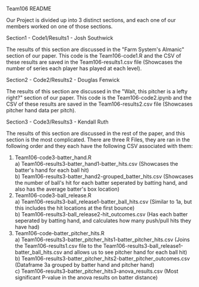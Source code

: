 Team106 README

Our Project is divided up into 3 distinct sections, and each one of our members worked on one of those sections.

Section1 - Code1/Results1 - Josh Southwick

The results of this section are discussed in the "Farm System's Almanic" section of our paper. This code is the Team106-code1.R and the CSV of these results are saved in the Team106-results1.csv file (Showcases the number of series each player has played at each level).

Section2 - Code2/Results2 - Douglas Fenwick

The results of this section are discussed in the "Wait, this pitcher is a lefty right?" section of our paper. This code is the Team106-code2.ipynb and the CSV of these results are saved in the Team106-results2.csv file (Showcases pitcher hand data per pitch).

Section3 - Code3/Results3 - Kendall Ruth

The results of this section are discussed in the rest of the paper, and this section is the most complicated. There are three R Files, they are ran in the following order and they each have the following CSV associated with them:
1) Team106-code3-batter_hand.R <br />
   a) Team106-results3-batter_hand1-batter_hits.csv (Showcases the batter's hand for each ball hit)<br />
   b) Team106-results3-batter_hand2-grouped_batter_hits.csv (Showcases the number of ball's hit for each batter seperated by batting hand, and also has the average batter's box location) <br />
2) Team106-code3-ball_release.R <br />
   a) Team106-results3-ball_release1-batter_ball_hits.csv (Similar to 1a, but this includes the hit locations at the first bounce) <br />
   b) Team106-results3-ball_release2-hit_outcomes.csv (Has each batter seperated by batting hand, and calculates how many push/pull hits they have had) <br />
3) Team106-code-batter_pitcher_hits.R <br />
   a) Team106-results3-batter_pitcher_hits1-batter_pitcher_hits.csv (Joins the Team106-results1.csv file to the Team106-results3-ball_release1-batter_ball_hits.csv and allows us to see pitcher hand for each ball hit) <br />
   b) Team106-results3-batter_pitcher_hits2-batter_pitcher_outcomes.csv (Dataframe 3a grouped by batter hand and pitcher hand) <br />
   c) Team106-results3-batter_pitcher_hits3-anova_results.csv (Most significant P-value in the anova results on batter distance) <br />
